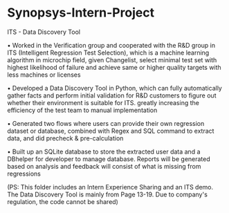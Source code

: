 # Synopsys-Intern-Project
ITS - Data Discovery Tool

• Worked in the Verification group and cooperated with the R&D group in ITS (Intelligent Regression Test Selection), which is a machine learning algorithm in microchip field, given Changelist, select minimal test set with highest likelihood of failure and achieve same or higher quality targets with less machines or licenses

• Developed a Data Discovery Tool in Python, which can fully automatically gather facts and perform initial validation for R&D customers to figure out whether their environment is suitable for ITS. greatly increasing the efficiency of the test team to manual implementation

• Generated two flows where users can provide their own regression dataset or database, combined with Regex and SQL command to extract data, and did precheck & pre-calculation

• Built up an SQLite database to store the extracted user data and a DBhelper for developer to manage database. Reports will be generated based on analysis and feedback will consist of what is missing from regressions

(PS: This folder includes an Intern Experience Sharing and an ITS demo. The Data Discovery Tool is mainly from Page 13-19. Due to company's regulation, the code cannot be shared)
